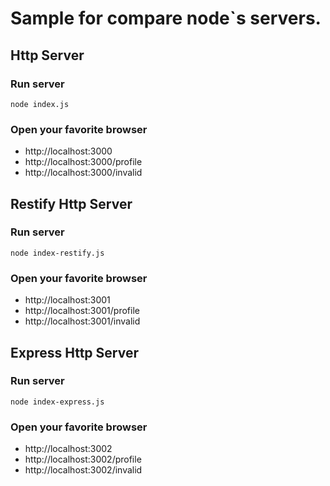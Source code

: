 # Sample for compare node`s servers.

## Http Server

### Run server

`node index.js`

### Open your favorite browser

- http://localhost:3000
- http://localhost:3000/profile
- http://localhost:3000/invalid

## Restify Http Server

### Run server

`node index-restify.js`

### Open your favorite browser

- http://localhost:3001
- http://localhost:3001/profile
- http://localhost:3001/invalid

## Express Http Server

### Run server

`node index-express.js`

### Open your favorite browser

- http://localhost:3002
- http://localhost:3002/profile
- http://localhost:3002/invalid
